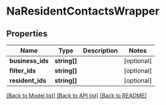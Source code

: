 # NaResidentContactsWrapper

## Properties
Name | Type | Description | Notes
------------ | ------------- | ------------- | -------------
**business_ids** | **string[]** |  | [optional] 
**filter_ids** | **string[]** |  | [optional] 
**resident_ids** | **string[]** |  | [optional] 

[[Back to Model list]](../README.md#documentation-for-models) [[Back to API list]](../README.md#documentation-for-api-endpoints) [[Back to README]](../README.md)


